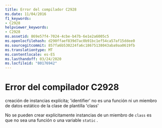 ```yaml
---
title: Error del compilador C2928
ms.date: 11/04/2016
f1_keywords:
- C2928
helpviewer_keywords:
- C2928
ms.assetid: 869e57f4-7024-4cbe-b47b-6e1e2a6005c5
ms.openlocfilehash: d290ffaef839d7ac0b91bc1ef54ca57af15ddee0
ms.sourcegitcommit: 857fa6b530224fa6c18675138043aba9aa0619fb
ms.translationtype: MT
ms.contentlocale: es-ES
ms.lasthandoff: 03/24/2020
ms.locfileid: "80176942"
---
```

# <a name="compiler-error-c2928"></a>Error del compilador C2928

creación de instancias explícita; 'identifier' no es una función ni un miembro de datos estático de la clase de plantilla 'class'

No se pueden crear explícitamente instancias de un miembro de `class` es que no sea una función o una variable `static` .
